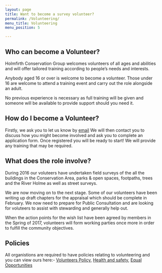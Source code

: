 ```yaml
---
layout: page
title: Want to become a survey volunteer?
permalink: /Volunteering/
menu_title: Volunteering
menu_position: 5

---
```


## Who can become a Volunteer?

Holmfirth Conservation Group welcomes volunteers of all ages and abilities and will offer tailored training according to people’s needs and interests.

Anybody aged 16 or over is welcome to become a volunteer. Those under 16 are welcome to attend a training event and carry out the role alongside an adult.

No previous experience is necessary as full training will be given and someone will be available to provide support should you need it.

## How do I become a Volunteer?

Firstly, we ask you to let us know by [email](mailto:Holmfirthconservation@outlook.com)  We will then contact you to discuss how you might become involved and ask you to complete an application form.  Once registered you will be ready to start! We will provide any training that may be required.

## What does the role involve?

During 2016 our voluteers have undertaken field surveys of the all the buildings in the Conservation Area, parks & open spaces, footpaths, trees and the River Holme as well as street surveys. 

We are now moving on to the next stage. Some of our volunteers have been writing up draft chapters for the appraisal which should be complete in February.  We now need to prepare for Public Consultation and are looking for voluteers to assist with stewarding and generally help out.

When the action points for the wish list have been agreed by members in the Spring of 2017, volunteers will form working parties once more in order to fulfill the community objectives.

## Policies

All organistions are required to have policies relating to volunteering and you can view ours here:-
[Volunteers Policy](/files/VolunteeringPolicy.pdf), 
[Health and safety](/files/healthandsafetypolicy.pdf), 
[Equal Opportunities](/files/equalopportunitiespolicy.pdf)

